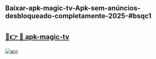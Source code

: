 ## Baixar-apk-magic-tv-Apk-sem-anúncios-desbloqueado-completamente-2025-#bsqc1

# <h2><a href="https://ainizakaria.my?title=apk-magic-tv&ref=22M">🔗👉 🔴 apk-magic-tv</a></h2>

[![acn](https://github.com/user-attachments/assets/0f9c940e-d8b0-45ae-aac7-cd30a18b3e1c)](https://ainizakaria.my?title=apk-magic-tv&ref=22M)

